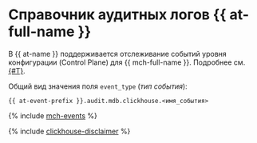 # Справочник аудитных логов {{ at-full-name }}

В {{ at-name }} поддерживается отслеживание событий уровня конфигурации (Control Plane) для {{ mch-full-name }}. Подробнее см. [{#T}](../../audit-trails/concepts/format.md).

Общий вид значения поля `event_type` (_тип события_):

```text
{{ at-event-prefix }}.audit.mdb.clickhouse.<имя_события>
```

{% include [mch-events](../../_includes/audit-trails/events/mch-events.md) %}

{% include [clickhouse-disclaimer](../../_includes/clickhouse-disclaimer.md) %}
